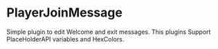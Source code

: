 # PlayerJoinMessage
Simple plugin to edit Welcome and exit messages. This plugins Support PlaceHolderAPI variables and HexColors.
